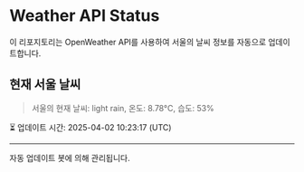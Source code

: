 
# Weather API Status

이 리포지토리는 OpenWeather API를 사용하여 서울의 날씨 정보를 자동으로 업데이트합니다.

## 현재 서울 날씨
> 서울의 현재 날씨: light rain, 온도: 8.78°C, 습도: 53%

⏳ 업데이트 시간: 2025-04-02 10:23:17 (UTC)

---
자동 업데이트 봇에 의해 관리됩니다.
